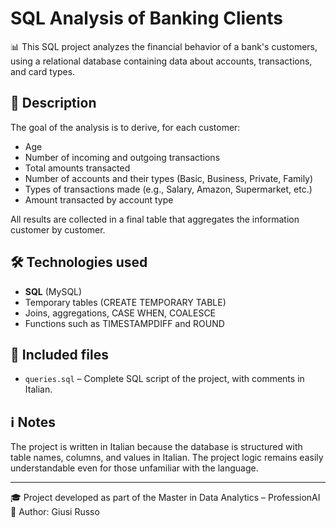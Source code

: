# SQL Analysis of Banking Clients

📊 This SQL project analyzes the financial behavior of a bank's customers, using a relational database containing data about accounts, transactions, and card types.
## 📝 Description

The goal of the analysis is to derive, for each customer:

- Age
- Number of incoming and outgoing transactions
- Total amounts transacted
- Number of accounts and their types (Basic, Business, Private, Family)
- Types of transactions made (e.g., Salary, Amazon, Supermarket, etc.)
- Amount transacted by account type

All results are collected in a final table that aggregates the information customer by customer.

## 🛠️ Technologies used

- **SQL** (MySQL)
- Temporary tables (CREATE TEMPORARY TABLE)
- Joins, aggregations, CASE WHEN, COALESCE
- Functions such as TIMESTAMPDIFF and ROUND

## 📁 Included files

- `queries.sql` – Complete SQL script of the project, with comments in Italian.

## ℹ️ Notes

The project is written in Italian because the database is structured with table names, columns, and values in Italian. The project logic remains easily understandable even for those unfamiliar with the language.

---

🎓 Project developed as part of the Master in Data Analytics – ProfessionAI
👤 Author: Giusi Russo  
